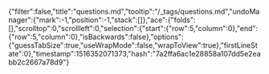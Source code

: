 {"filter":false,"title":"questions.md","tooltip":"/_tags/questions.md","undoManager":{"mark":-1,"position":-1,"stack":[]},"ace":{"folds":[],"scrolltop":0,"scrollleft":0,"selection":{"start":{"row":5,"column":0},"end":{"row":5,"column":0},"isBackwards":false},"options":{"guessTabSize":true,"useWrapMode":false,"wrapToView":true},"firstLineState":0},"timestamp":1516352071373,"hash":"7a2ffa6ac1e28858a107dd5e2eabb2c2667a78d9"}